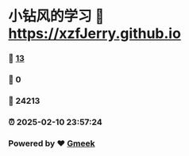# 小钻风的学习 :link: https://xzfJerry.github.io 
### :page_facing_up: [13](https://xzfJerry.github.io/tag.html) 
### :speech_balloon: 0 
### :hibiscus: 24213 
### :alarm_clock: 2025-02-10 23:57:24 
### Powered by :heart: [Gmeek](https://github.com/Meekdai/Gmeek)
